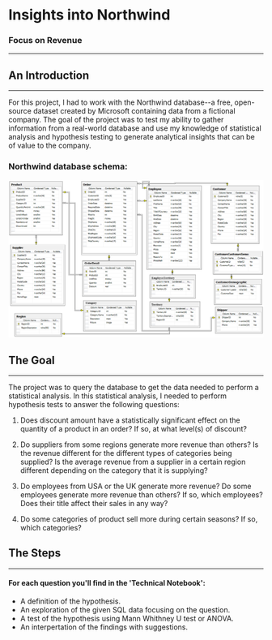 # Insights into Northwind
### Focus on Revenue
___

## An Introduction
___

For this project, I had to work with the Northwind database--a free, open-source dataset created by Microsoft containing data from a fictional company. The goal of the project was to test my ability to gather information from a real-world database and use my knowledge of statistical analysis and hypothesis testing to generate analytical insights that can be of value to the company. 

### Northwind database schema:

![](Northwind_ERD_updated.png)

## The Goal
___

The project was to query the database to get the data needed to perform a statistical analysis. In this statistical analysis, I needed to perform hypothesis tests to answer the following questions:

1. Does discount amount have a statistically significant effect on the quantity of a product in an order? If so, at what level(s) of discount?
   
2. Do suppliers from some regions generate more revenue than others? Is the revenue different for the different types of categories being supplied? Is the average revenue from a supplier in a certain region different depending on the category that it is supplying?
    
3. Do employees from USA or the UK generate more revenue? Do some employees generate more revenue than others? If so, which employees? Does their title affect their sales in any way?
    
4. Do some categories of product sell more during certain seasons? If so, which categories?
  

## The Steps
___
#### For each question you'll find in the 'Technical Notebook':
- A definition of the hypothesis. 
- An exploration of the given SQL data focusing on the question.
- A test of the hypothesis using Mann Whithney U test or ANOVA.
- An interpertation of the findings with suggestions.